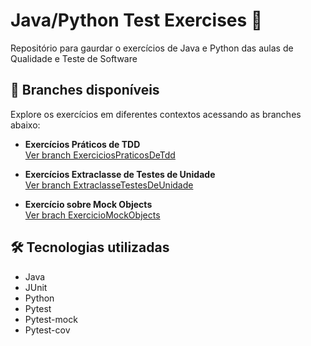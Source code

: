 # Java/Python Test Exercises 🧪

Repositório para gaurdar o exercícios de Java e Python das aulas de Qualidade e Teste de Software

## 🔀 Branches disponíveis

Explore os exercícios em diferentes contextos acessando as branches abaixo:

- **Exercícios Práticos de TDD** </br>
  [Ver branch ExerciciosPraticosDeTdd](https://github.com/miguelcondesantos/JavaTestExercises/tree/ExerciciosPraticosDeTdd)

- **Exercícios Extraclasse de Testes de Unidade** </br>
  [Ver branch ExtraclasseTestesDeUnidade](https://github.com/miguelcondesantos/JavaTestExercises/tree/ExtraclasseTestesDeUnidade)
  
- **Exercício sobre Mock Objects** </br>
  [Ver brach ExercicioMockObjects](https://github.com/miguelcondesantos/JavaTestExercises/tree/ExercicioMockObjects)

## 🛠️ Tecnologias utilizadas

- Java
- JUnit
- Python
- Pytest
- Pytest-mock
- Pytest-cov
